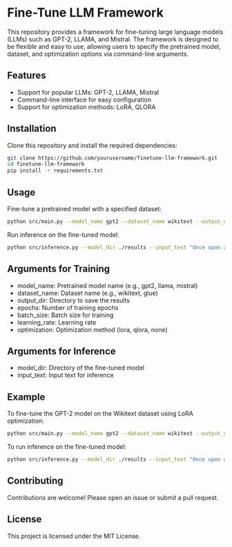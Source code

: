 # Fine-Tune LLM Framework

This repository provides a framework for fine-tuning large language models (LLMs) such as GPT-2, LLAMA, and Mistral. The framework is designed to be flexible and easy to use, allowing users to specify the pretrained model, dataset, and optimization options via command-line arguments.

## Features
- Support for popular LLMs: GPT-2, LLAMA, Mistral
- Command-line interface for easy configuration
- Support for optimization methods: LoRA, QLORA

## Installation
Clone this repository and install the required dependencies:

```bash
git clone https://github.com/yourusername/finetune-llm-framework.git
cd finetune-llm-framework
pip install -r requirements.txt
```

## Usage
Fine-tune a pretrained model with a specified dataset:

```bash
python src/main.py --model_name gpt2 --dataset_name wikitext --output_dir ./results --epochs 3 --batch_size 8 --learning_rate 5e-5 --optimization lora
```

Run inference on the fine-tuned model:

```bash
python src/inference.py --model_dir ./results --input_text "Once upon a time"
```

## Arguments for Training

- model_name: Pretrained model name (e.g., gpt2, llama, mistral)
- dataset_name: Dataset name (e.g., wikitext, glue)
- output_dir: Directory to save the results
- epochs: Number of training epochs
- batch_size: Batch size for training
- learning_rate: Learning rate
- optimization: Optimization method (lora, qlora, none)

## Arguments for Inference

- model_dir: Directory of the fine-tuned model
- input_text: Input text for inference

## Example

To fine-tune the GPT-2 model on the Wikitext dataset using LoRA optimization:
```bash
python src/main.py --model_name gpt2 --dataset_name wikitext --output_dir ./results --epochs 3 --batch_size 8 --learning_rate 5e-5 --optimization lora
```

To run inference on the fine-tuned model:
```bash
python src/inference.py --model_dir ./results --input_text "Once upon a time"
```

## Contributing
Contributions are welcome! Please open an issue or submit a pull request.

## License
This project is licensed under the MIT License.
